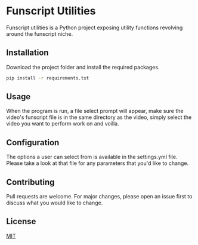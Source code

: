 # Funscript Utilities

Funscript utilities is a Python project exposing utility functions revolving around the funscript niche.

## Installation

Download the project folder and install the required packages.

```bash
pip install -r requirements.txt
```

## Usage

When the program is run, a file select prompt will appear, make sure the video's funscript file is in the same directory as the video, simply select the video you want to perform work on and voilla.

## Configuration

The options a user can select from is available in the settings.yml file. Please take a look at that file for any parameters that you'd like to change.

## Contributing
Pull requests are welcome. For major changes, please open an issue first to discuss what you would like to change.

## License
[MIT](https://choosealicense.com/licenses/mit/)